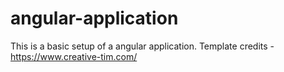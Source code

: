 # angular-application

This is a basic setup of a angular application. 
Template credits - https://www.creative-tim.com/
